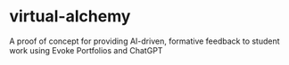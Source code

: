 # virtual-alchemy
 A proof of concept for providing AI-driven, formative feedback to student work using Evoke Portfolios and ChatGPT
